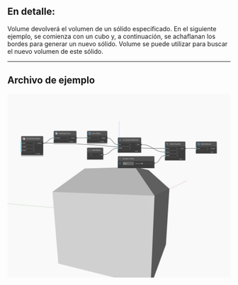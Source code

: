 ## En detalle:
Volume devolverá el volumen de un sólido especificado. En el siguiente ejemplo, se comienza con un cubo y, a continuación, se achaflanan los bordes para generar un nuevo sólido. Volume se puede utilizar para buscar el nuevo volumen de este sólido.
___
## Archivo de ejemplo

![Volume](./Autodesk.DesignScript.Geometry.Solid.Volume_img.jpg)

